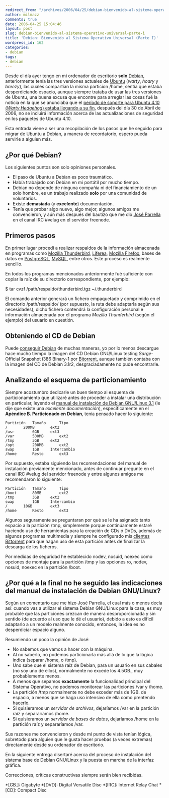 ```yaml
---
redirect_from: "/archivos/2006/04/25/debian-bienvenido-al-sistema-operativo-universal-parte-i/"
author: milmazz
comments: true
date: 2006-04-25 15:04:46
layout: post
slug: debian-bienvenido-al-sistema-operativo-universal-parte-i
title: 'Debian: Bienvenido al Sistema Operativo Universal (Parte I)'
wordpress_id: 162
categories:
- debian
tags:
- debian
---
```


Desde el día ayer tengo en mi ordenador de escritorio **solo** [Debian](http://www.debian.org/), anteriormente tenía las tres versiones actuales de [Ubuntu](http://www.ubuntu.com/) (_warty_, _hoary_ y _breezy_), las cuales compartían la misma particion /home, sentía que estaba desperdiciando espacio, aunque siempre trataba de usar las tres versiones de Ubuntu, una buena excusa que encontre para arreglar las cosas fué la noticia en la que se anunciaba que el [período de soporte para Ubuntu 4.10 (_Warty Hedgehog_) estaba llegando a su fín](http://www.ubuntu.com/news/410eol), después del día 30 de Abril de 2006, no se incluirá información acerca de las actualizaciones de seguridad en los paquetes de Ubuntu 4.10.

Esta entrada viene a ser una recopilación de los pasos que he seguido para migrar de Ubuntu a Debian, a manera de recordatorio, espero pueda servirle a alguien más.

## ¿Por qué Debian?

Los siguientes puntos son solo opiniones personales.

  * El paso de Ubuntu a Debian es poco traumático.
  * Había trabajado con Debian en mi portátil por mucho tiempo.
  * Debian no depende de ninguna compañía ni del financiamiento de un solo hombre, es un trabajo realizado **solo** por una comunidad de voluntarios.
  * Existe **demasiada** (y **excelente**) documentación.
  * Tenía que probar algo nuevo, algo mejor, algunos amigos me convencieron, y aún más después del bautizo que me dio [José Parrella](http://bureado.com.ve/) en el canal IRC #velug en el servidor freenode.

## Primeros pasos

En primer lugar procedí a realizar respaldos de la información almacenada en programas como [Mozilla Thunderbird](http://www.mozilla.com/thunderbird/), [Liferea](http://liferea.sourceforge.net/), [Mozilla Firefox](http://www.mozilla.com/firefox/), bases de datos en [PostgreSQL](http://www.postgresql.org/), [MySQL](http://www.mysql.com/), entre otros. Este proceso es realmente sencillo.

En todos los programas mencionados anteriormente fué suficiente con copiar la raíz de su directorio correspondiente, por ejemplo:

  $ tar cvzf /path/respaldo/thunderbird.tgz ~/.thunderbird

El comando anterior generará un fichero empaquetado y comprimido en el directorio /path/respaldo/ (por supuesto, la ruta debe adaptarla según sus necesidades), dicho fichero contendrá la configuración personal e información almacenada por el programa _Mozilla Thunderbird_ (según el ejemplo) del usuario en cuestión.

## Obteniendo el CD de Debian

Puede [conseguir Debian](http://www.us.debian.org/distrib/) de muchas maneras, yo por lo menos descargue hace mucho tiempo la imagen del CD Debian GNU/Linux testing _Sarge_- Official Snapshot i386 Binary-1 por [Bitorrent](http://www.us.debian.org/CD/torrent-cd/), aunque también contaba con la imagen del CD de Debian 3.1r2, desgraciadamente no pude encontrarle.

## Analizando el esquema de particionamiento

Siempre acostumbro dedicarle un buen tiempo al esquema de particionamiento que utilizaré antes de proceder a instalar una distribución en particular, leyendo el [manual de instalación de Debian GNU/Linux 3.1](http://www.us.debian.org/releases/stable/installmanual) (le dije que existe una _excelente documentación_), específicamente en el **Apéndice B. Particionado en Debian**, tenía pensado hacer lo siguiente:

    Partición	Tamaño		Tipo
    /		200MB		ext2
    /usr		6GB		ext3
    /var		500MB		ext2
    /tmp		3GB		ext2
    /opt		200MB		ext2
    swap		1GB		Intercambio
    /home		Resto		ext3

Por supuesto, estaba siguiendo las recomendaciones del manual de instalación previamente mencionado, antes de continuar pregunte en el canal IRC #velug del servidor freenode y entre algunos amigos me recomendaron lo siguiente:

    Partición	Tamaño		Tipo
    /boot		80MB		ext2
    /tmp		3GB		ext2
    swap		1GB		Intercambio
    /		10GB		ext3
    /home		Resto		ext3

Algunos seguramente se preguntaran por qué se le ha asignado tanto espacio a la partición /tmp, simplemente porque continúamente estaré haciendo uso de herramientas para la creación de CDs ó DVDs, además de algunos programas multimedia y siempre he configurado mis [clientes Bittorrent](/archivos/2005/12/06/clientes-bittorrent/) para que hagan uso de esta partición antes de finalizar la descarga de los ficheros.

Por medidas de seguridad he establecido nodev, nosuid, noexec como opciones de montaje para la partición /tmp y las opciones ro, nodev, nosuid, noexec en la partición /boot.

## ¿Por qué a la final no he seguido las indicaciones del manual de instalación de Debian GNU/Linux?

Según un comentario que me hizo José Parrella, el cual más o menos decía así: cuando vas a utilizar el sistema Debian GNU/Linux para la casa, es muy probable que las particiones crezcan de manera desproporcionada y sin sentido (de acuerdo al uso que le dé el usuario), debido a esto es díficil adaptarlo a un modelo realmente conocido, entonces, la idea es no desperdiciar espacio alguno.

Resumiendo un poco la opinión de José:

  * No sabemos que vamos a hacer con la máquina.
  * Al no saberlo, no podemos particionarla más allá de lo que la lógica indica (separar /home, o /tmp).
  * Uno sabe que el sistema raíz de Debian, para un usuario en sus cabales (no soy uno de ellos), normalmente no excede los 4.5GB., muy probablemente menos.
  * A menos que sepamos **exactamente** la funcionalidad principal del Sistema Operativo, no podemos monitorear las particiones /var y /home.
  * La partición /tmp normalmente no debe exceder más de 1GB. de espacio, a menos que se haga uso intensivo de ella como prentendo hacerlo.
  * Si quisieramos un _servidor de archivos_, dejaríamos /var en la partición raíz y separaríamos /home.
  * Si quisieramos un _servidor de bases de datos_, dejaríamos /home en la partición raíz y separaríamos /var.

Sus razones me convencieron y desde mi punto de vista tenían lógica, sobretodo para alguien que le gusta hacer pruebas (a veces extremas) directamente desde su ordenador de escritorio.

En la siguiente entrega disertaré acerca del proceso de instalación del sistema base de Debian GNU/Linux y la puesta en marcha de la interfaz gráfica.

Correcciones, críticas constructivas siempre serán bien recibidas.

  *[GB.]: Gigabyte
  *[DVD]: Digital Versatile Disc
  *[IRC]: Internet Relay Chat
  *[CD]: Compact Disc
